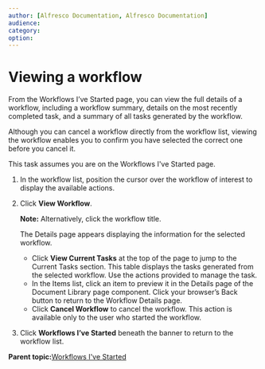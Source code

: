 ```yaml
---
author: [Alfresco Documentation, Alfresco Documentation]
audience: 
category: 
option: 
---
```


# Viewing a workflow

From the Workflows I’ve Started page, you can view the full details of a workflow, including a workflow summary, details on the most recently completed task, and a summary of all tasks generated by the workflow.

Although you can cancel a workflow directly from the workflow list, viewing the workflow enables you to confirm you have selected the correct one before you cancel it.

This task assumes you are on the Workflows I've Started page.

1.  In the workflow list, position the cursor over the workflow of interest to display the available actions.

2.  Click **View Workflow**.

    **Note:** Alternatively, click the workflow title.

    The Details page appears displaying the information for the selected workflow.

    -   Click **View Current Tasks** at the top of the page to jump to the Current Tasks section. This table displays the tasks generated from the selected workflow. Use the actions provided to manage the task.
    -   In the Items list, click an item to preview it in the Details page of the Document Library page component. Click your browser’s Back button to return to the Workflow Details page.
    -   Click **Cancel Workflow** to cancel the workflow. This action is available only to the user who started the workflow.
3.  Click **Workflows I’ve Started** beneath the banner to return to the workflow list.


**Parent topic:**[Workflows I've Started](../tasks/more-menu-myworkflows.md)

